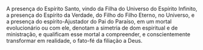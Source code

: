 ﻿A presença do Espírito Santo, vindo da Filha do Universo do Espírito Infinito, a presença do Espírito da Verdade, do Filho do Filho Eterno, no Universo, e a presença do espírito-Ajustador do Pai do Paraíso, em um mortal evolucionário ou com ele, denotam a simetria de dom espiritual e de ministração, e qualificam esse mortal a compreender, e conscientemente transformar em realidade, o fato-fé da filiação a Deus.